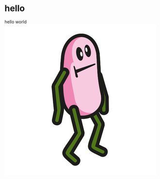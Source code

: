 # hello
 hello world
![alt tag](https://github.com/borstborstborst/portfolio/blob/master/images/idiot.png)
